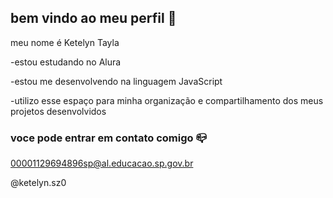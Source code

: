 ## bem vindo ao meu perfil 🖤

meu nome é Ketelyn Tayla

-estou estudando no Alura

-estou me desenvolvendo na linguagem JavaScript

-utilizo esse espaço para minha organização e compartilhamento dos meus projetos desenvolvidos

### voce pode entrar em contato comigo 📪

00001129694896sp@al.educacao.sp.gov.br

@ketelyn.sz0

